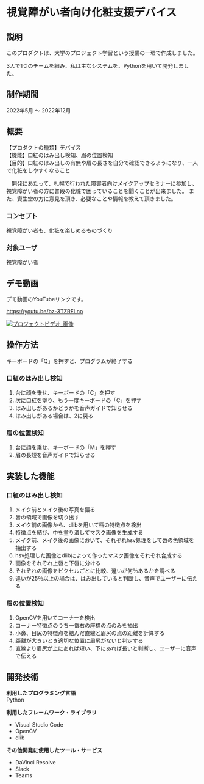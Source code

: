 # 視覚障がい者向け化粧支援デバイス 

## **説明**
このプロダクトは、大学のプロジェクト学習という授業の一環で作成しました。

3人で1つのチームを組み、私は主なシステムを、Pythonを用いて開発しました。

## **制作期間**
2022年5月 ～ 2022年12月

## **概要**  
【プロダクトの種類】デバイス   
【機能】口紅のはみ出し検知、眉の位置検知  
【目的】口紅のはみ出しの有無や眉の長さを自分で確認できるようになり、一人で化粧をしやすくなること

　開発にあたって、札幌で行われた障害者向けメイクアップセミナーに参加し、視覚障がい者の方に普段の化粧で困っていることを聞くことが出来ました。
 また、資生堂の方に意見を頂き、必要なことや情報を教えて頂きました。

### **コンセプト**  
視覚障がい者も、化粧を楽しめるものづくり

### **対象ユーザ**  
視覚障がい者

## **デモ動画**
デモ動画のYouTubeリンクです。

https://youtu.be/bz-3TZRFLno

[![プロジェクトビデオ_画像](https://user-images.githubusercontent.com/64635773/225652648-9eccc8cb-8c53-41bc-80d5-f9209186f839.jpg)](https://youtu.be/bz-3TZRFLno)


## **操作方法**  
キーボードの「Q」を押すと、プログラムが終了する
### **口紅のはみ出し検知**
1. 台に顔を乗せ、キーボードの「C」を押す  
2. 次に口紅を塗り、もう一度キーボードの「C」を押す   
3. はみ出しがあるかどうかを音声ガイドで知らせる   
4. はみ出しがある場合は、2に戻る

### **眉の位置検知**
1. 台に顔を乗せ、キーボードの「M」を押す    
2. 眉の長短を音声ガイドで知らせる   

## **実装した機能**
### **口紅のはみ出し検知**
1. メイク前とメイク後の写真を撮る  
2. 唇の領域で画像を切り出す  
3. メイク前の画像から、dlibを用いて唇の特徴点を検出  
4. 特徴点を結び、中を塗り潰してマスク画像を生成する  
5. メイク前、メイク後の画像において、それぞれhsv処理をして唇の色領域を抽出する  
6. hsv処理した画像とdlibによって作ったマスク画像をそれぞれ合成する  
7. 画像をそれぞれ上唇と下唇に分ける   
8. それぞれの画像をピクセルごとに比較、違いが何％あるかを調べる  
9. 違いが25％以上の場合は、はみ出していると判断し、音声でユーザーに伝える

### **眉の位置検知**
1. OpenCVを用いてコーナーを検出  
2. コーナー特徴点のうち一番右の座標の点のみを抽出  
3. 小鼻、目尻の特徴点を結んだ直線と眉尻の点の距離を計算する  
4. 距離が大きいとき適切な位置に眉尻がないと判定する  
5. 直線より眉尻が上にあれば短い、下にあれば長いと判断し、ユーザーに音声で伝える

## 開発技術 

**利用したプログラミング言語**  
Python

**利用したフレームワーク・ライブラリ**  
* Visual Studio Code
* OpenCV
* dlib

**その他開発に使用したツール・サービス**  
* DaVinci Resolve 
* Slack 
* Teams 
